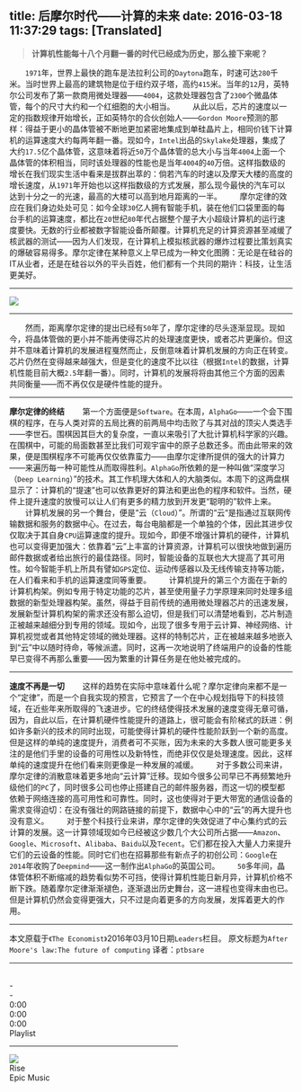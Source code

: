 title: 后摩尔时代——计算的未来
date: 2016-03-18 11:37:29
tags: [Translated]
---
>**计算机性能每十八个月翻一番的时代已经成为历史，那么接下来呢？**

　　`1971`年，世界上最快的跑车是法拉利公司的`Daytona`跑车，时速可达`280`千米。当时世界上最高的建筑物是位于纽约双子塔，高约`415`米。当年的`12`月，英特尔公司发布了第一款商用微处理器——`4004`，这款处理器包含了`2300`个微晶体管，每个的尺寸大约和一个红细胞的大小相当。
　　从此以后，芯片的速度以一定的指数规律开始增长，正如英特尔的合伙创始人——`Gordon Moore`预测的那样：得益于更小的晶体管被不断地更加紧密地集成到单硅晶片上，相同价钱下计算机的运算速度大约每两年翻一番。现如今，`Intel`出品的`Skylake`处理器，集成了大约`17.5`亿个晶体管，这意味着将近`50`万个晶体管的总大小与当年`4004`上面一个晶体管的体积相当，同时该处理器的性能也是当年`4004`的`40`万倍。这样指数级的增长在我们现实生活中看来是拔群出萃的：倘若汽车的时速以及摩天大楼的高度的增长速度，从`1971`年开始也以这样指数级的方式发展，那么现今最快的汽车可以达到十分之一的光速，最高的大楼可以高到地月距离的一半。
　　摩尔定律的效应在我们身边处处可见：如今全球`30`亿人拥有智能手机，装在他们口袋里面的每台手机的运算速度，都比在`20`世纪`80`年代占据整个屋子大小超级计算机的运行速度要快。无数的行业都被数字智能设备所颠覆。计算机充足的计算资源甚至减缓了核武器的测试——因为人们发现，在计算机上模拟核武器的爆炸过程要比策划真实的爆破容易得多。摩尔定律在某种意义上早已成为一种文化图腾：无论是在硅谷的IT从业者，还是在硅谷以外的平头百姓，他们都有一个共同的期许：科技，让生活更美好。

---

![](/img/后摩尔时代——计算的未来/1.jpg)

---

　　然而，距离摩尔定律的提出已经有`50`年了，摩尔定律的尽头逐渐显现。现如今，将晶体管做的更小并不能再使得芯片的处理速度更快，或者芯片更廉价。但这并不意味着计算机的发展进程戛然而止，反倒意味着计算机发展的方向正在转变。芯片仍然在变得越来越强大，但是变化的速度不比以往（根据`Intel`的数据，计算机性能目前大概`2.5`年翻一番）。同时，计算机的发展将将由其他三个方面的因素共同衡量——而不再仅仅是硬件性能的提升。

---

**摩尔定律的终结**
　　第一个方面便是`Software`。在本周，`AlphaGo`——一个会下围棋的程序，在与人类对弈的五局比赛的前两局中均击败了与其对战的顶尖人类选手——李世石。围棋因其巨大的复杂度，一直以来吸引了大批计算机科学家的兴趣。在围棋中，可能的局面数甚至比我们可观宇宙中的原子总数还多。而由此带来的效果，便是围棋程序不可能再仅仅依靠蛮力——由摩尔定律所提供的强大的计算力——来遍历每一种可能性从而取得胜利。`AlphaGo`所依赖的是一种叫做“深度学习（`Deep Learning`）”的技术。其工作机理大体和人的大脑类似。本周下的这两盘棋显示了：计算机的“提速”也可以依靠更好的算法和更出色的程序和软件。当然，硬件上提升速度的放慢可以让人们有更多的精力放到开发更“聪明的”软件上来。
　　计算机发展的另一个舞台，便是“云（`Cloud`）”。所谓的“云“是指通过互联网传输数据和服务的数据中心。在过去，每台电脑都是一个单独的个体，因此其进步仅仅取决于其自身`CPU`运算速度的提升。现如今，即便不增强计算机的硬件，计算机也可以变得更加强大：依靠着“云”上丰富的计算资源，计算机可以很快地做到遍历邮件数据或者给出旅行的最佳路径。同时，智能设备的互联也大大提高了其可用性。如今智能手机上所具有譬如`GPS`定位、运动传感器以及无线传输支持等功能，在人们看来和手机的运算速度同等重要。
　　计算机提升的第三个方面在于新的计算机构架。例如专用于特定功能的芯片，甚至使用量子力学原理来同时处理多组数据的新型处理器构架。虽然，得益于目前传统的通用微处理器芯片的迅速发展，发展新型计算机构架的需求还没有那么迫切，但是我们可以清楚地看到，芯片制造正被越来越细分到专用的领域。现如今，出现了很多专用于云计算、神经网络、计算机视觉或者其他特定领域的微处理器。这样的特制芯片，正在被越来越多地嵌入到“云”中以随时待命，等候派遣。同时，这再一次地说明了终端用户的设备的性能早已变得不再那么重要——因为繁重的计算任务是在他处被完成的。

---

**速度不再是一切**
　　这样的趋势在实际中意味着什么呢？摩尔定律向来都不是一个“定律”，而是一个自我实现的预言，它预言了一个在中心规划指导下的科技领域，在近些年来所取得的飞速进步。它的终结使得技术发展的速度变得无章可循，因为，自此以后，在计算机硬件性能提升的道路上，很可能会有阶梯式的跃进：例如许多新兴的技术的同时出现，可能使得计算机的硬件性能阶跃到一个新的高度。但是这样的单纯的速度提升，消费者可不买账，因为未来的大多数人很可能更多关注的是他们手里的设备的可用性以及新特性，而绝非仅仅是处理速度。因此，这样单纯的速度提升在他们看来则更像是一种发展的减缓。
　　对于多数公司来讲，摩尔定律的消散意味着更多地向“云计算”迁移。现如今很多公司早已不再频繁地升级他们的`PC`了，同时很多公司也停止搭建自己的邮件服务器，而这一切的模型都依赖于网络连接的高可用性和可靠性。同时，这也使得对于更大带宽的通信设备的需求变得迫切：在没有强壮的网路链接的前提下，数据中心中的“云”的再大提升也没有意义。
　　对于整个科技行业来讲，摩尔定律的失效促进了中心集约式的云计算的发展。这一计算领域现如今已经被这少数几个大公司所占据——`Amazon`、`Google`、`Microsoft`、`Alibaba`、`Baidu`以及`Tecent`。它们都在投入大量人力来提升它们的云设备的性能。同时它们也在招募那些有新点子的初创公司：`Google`在`2014`年收购了`Deepmind`——这一制作出`AlphaGo`的英国公司。
　　`50`多年间，晶体管体积不断缩减的趋势看似势不可挡，使得计算机性能日新月异，计算机价格不断下跌。随着摩尔定律渐渐褪色，逐渐退出历史舞台，这一进程也变得末由也已。但是计算机仍然会变得更强大，只不过是向着更多的方向发展，发挥着更大的作用。

---

本文原载于`《The Economist》`2016年03月10日期`Leaders`栏目。
原文标题为`After Moore's law:The future of computing`
译者：`ptbsare`

---

<script type="text/javascript" src="/img/individual/amplitudejs/js/amplitude.js"></script>
<script type="text/javascript" src="/img/individual/amplitudejs/js/jquery.min.js"></script>
<link rel="stylesheet" type="text/css" href="/img/individual/amplitudejs/css/styles_backup.css"/>

<br>

<div class="nav" style="width:300px;"><div id="top-header" class="hidden-on-collapse"><div id="top-header-toggle" class="small-player-toggle-contract"></div><div class="now-playing-title" amplitude-song-info="name"></div><div class="album-information"><span amplitude-song-info="artist"></span> - <span amplitude-song-info="album"></span></div></div><div id="top-large-album" class="hidden-on-collapse"><img id="large-album-art" amplitude-song-info="cover"/></div><div id="small-player"><div id="small-player-left" class="hidden-on-expanded"><div id="small-player-toggle" class="small-player-toggle-expand"></div></div><img id="small-player-album-art" class="hidden-on-expanded" amplitude-song-info="cover"/><div id="small-player-middle" class="hidden-on-expanded"><div id="small-player-middle-top"><div id="small-player-middle-controls"><div class="amplitude-prev" id="middle-top-previous"></div><div class="amplitude-play-pause amplitude-paused" amplitude-main-play-pause="true" id="middle-top-play-pause"></div><div class="amplitude-next" id="middle-top-next"></div></div><div id="small-player-middle-meta"><div class="now-playing-title" amplitude-song-info="name"></div><div class="album-information"><span amplitude-song-info="artist"></span> - <span amplitude-song-info="album"></span></div></div></div><div id="small-player-middle-bottom"><div class="amplitude-song-time-visualization" amplitude-single-song-time-visualization="true" id="song-time-visualization"></div></div></div><div id="small-player-right" class="hidden-on-expanded"><div id="toggle-playlist" class="playlist-toggle"></div><span class="current-time"><span class="amplitude-current-minutes" amplitude-single-current-minutes="true">0</span>:<span class="amplitude-current-seconds" amplitude-single-current-seconds="true">00</span></span></div><div id="small-player-full-bottom" class="hidden-on-collapse"><div id="toggle-playlist-full" class="playlist-toggle"></div><div id="small-player-full-bottom-controls"><div class="amplitude-prev" id="middle-bottom-previous"></div><div class="amplitude-play-pause amplitude-paused" amplitude-main-play-pause="true" id="small-player-bottom-play-pause"></div><div class="amplitude-next" id="middle-top-next"></div></div><div id="small-player-full-bottom-info"><span class="current-time"><span class="amplitude-current-minutes" amplitude-single-current-minutes="true">0</span>:<span class="amplitude-current-seconds" amplitude-single-current-seconds="true">00</span></span><div class="amplitude-song-time-visualization" amplitude-single-song-time-visualization="true" id="song-time-visualization-large"></div><span class="time-duration"><span class="amplitude-duration-minutes" amplitude-single-duration-minutes="true">0</span>:<span class="amplitude-duration-seconds" amplitude-single-duration-seconds="true">00</span></span></div></div></div><div id="small-player-playlist"> <div class="information"> Playlist <hr> </div> <div class="amplitude-song-container amplitude-play-pause playlist-item" amplitude-song-index="0"> <img src="http://i.gtimg.cn/music/photo/mid_album_300/U/v/001HBPC72U5ZUv.jpg" class="album-art"/> <div class="playlist-meta"> <div class="now-playing-title">Rise</div> <div class="album-information">Epic Music</span></div> </div> <div style="clear: both;"></div> </div> </div></div><br>

<script type="text/javascript">
/*
<strong>笔者注：</strong>本页面采用了一个全新的<strong>html5</strong>音乐播放器（<strong>Powered by Amplitudejs</strong>）。<br>
百度音频由百度音乐提供，本页也供测试使用，一个基本示例在这里：。
*/
</script>
<script type="text/javascript">
	Amplitude.init({
		"songs": [
			{
				"name": "Rise",
				"artist": "John Dreamer",
				"album": "Epic Music",
				"url": "http://link.hhtjim.com/xiami/1771751319.mp3",
				"live": false,
				"cover_art_url": "http://i.gtimg.cn/music/photo/mid_album_300/U/v/001HBPC72U5ZUv.jpg",
			}
			
		],
		"default_album_art": "/img/individual/amplitudejs/images/no-cover-large.png",
		"autoplay": true,
		"volume": 1
	});

	var expanded = false;
	var playlistEpxanded = false;

	/*
		jQuery Visual Helpers
	*/
	$('#small-player').hover(function(){
		$('#small-player-middle-controls').show();
		$('#small-player-middle-meta').hide();
	}, function(){
		$('#small-player-middle-controls').hide();
		$('#small-player-middle-meta').show();

	});

	$('#top-large-album').hover(function(){
		$('#top-header').show();
		$('#small-player').show();
	}, function(){
		if( !$('#top-header').is(':hover') && !$('#small-player').is(':hover') ){
			$('#top-header').fadeOut(1000);
			$('#small-player').fadeOut(1000);
		}
	});

	$('#top-header').hover(function(){
		$('#top-header').show();
		$('#small-player').show();
	}, function(){

	});

	/*
		Toggles Album Art
	*/
	$('#small-player-toggle').click(function(){
		$('.hidden-on-collapse').show();
		$('.hidden-on-expanded').hide();
		/*
			Is expanded
		*/
		expanded = true;

		$('#small-player').css('border-top-left-radius', '0px');
		$('#small-player').css('border-top-right-radius', '0px');
	});

	$('#top-header-toggle').click(function(){
		$('.hidden-on-collapse').hide();
		$('.hidden-on-expanded').show();
		/*
			Is collapsed
		*/
		expanded = false;

		$('#small-player').css('border-top-left-radius', '5px');
		$('#small-player').css('border-top-right-radius', '5px');
	});

	$('.playlist-toggle').click(function(){
		if( playlistEpxanded ){
			$('#small-player-playlist').hide();

			$('#small-player').css('border-bottom-left-radius', '5px');
			$('#small-player').css('border-bottom-right-radius', '5px');

			$('#large-album-art').css('border-bottom-left-radius', '5px');
			$('#large-album-art').css('border-bottom-right-radius', '5px');

			playlistEpxanded = false;
		}else{
			$('#small-player-playlist').show();

			$('#small-player').css('border-bottom-left-radius', '0px');
			$('#small-player').css('border-bottom-right-radius', '0px');

			$('#large-album-art').css('border-bottom-left-radius', '0px');
			$('#large-album-art').css('border-bottom-right-radius', '0px');

			playlistEpxanded = true;
		}
	})
</script>
